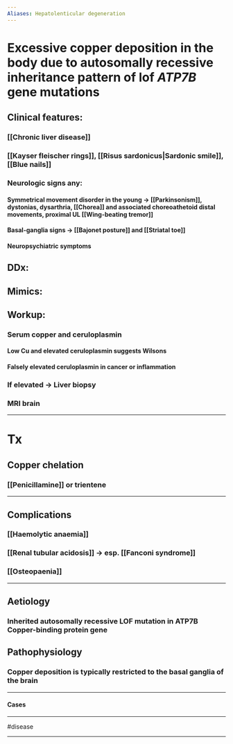 ```yaml
---
Aliases: Hepatolenticular degeneration
---
```

# Excessive copper deposition in the body due to autosomally recessive inheritance pattern of lof *ATP7B* gene mutations
## Clinical features:
### [[Chronic liver disease]]
### [[Kayser fleischer rings]], [[Risus sardonicus|Sardonic smile]], [[Blue nails]]
### Neurologic signs any: 
#### **Symmetrical movement disorder in the young** -> [[Parkinsonism]], dystonias, dysarthria, [[Chorea]] and associated choreoathetoid distal movements, proximal UL [[Wing-beating tremor]]  
#### Basal-ganglia signs -> [[Bajonet posture]] and [[Striatal toe]]
#### Neuropsychiatric symptoms

## DDx:
###
## Mimics:
###
## Workup:
### Serum copper and ceruloplasmin
#### Low Cu and elevated ceruloplasmin suggests Wilsons
#### Falsely elevated ceruloplasmin in cancer or inflammation
### If elevated -> Liver biopsy
### MRI brain 

---
# Tx
## Copper chelation
### [[Penicillamine]] or trientene

---
## Complications
### [[Haemolytic anaemia]]
### [[Renal tubular acidosis]] -> esp. [[Fanconi syndrome]]
### [[Osteopaenia]]

---
## Aetiology
### Inherited autosomally recessive LOF mutation in ATP7B Copper-binding protein gene 
## Pathophysiology
### Copper deposition is typically restricted to the basal ganglia of the brain 

---
#### Cases


---
#disease 

---